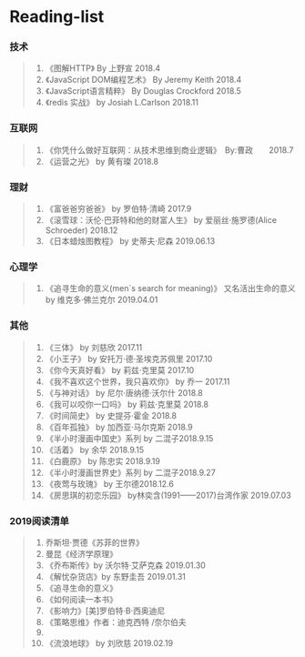 # Reading-list
### 技术
> 1. 《图解HTTP》 By 上野宣 2018.4
> 2. 《JavaScript DOM编程艺术》 By Jeremy Keith 2018.4
> 3. 《JavaScript语言精粹》 By Douglas Crockford 2018.5
> 4. 《redis 实战》 by Josiah L.Carlson 2018.11

### 互联网
> 1. 《你凭什么做好互联网：从技术思维到商业逻辑》　By:曹政　　2018.7
> 2. 《运营之光》 by 黄有璨 2018.8

### 理财
> 1. 《富爸爸穷爸爸》 by 罗伯特·清崎 2017.9
> 2. 《滚雪球：沃伦·巴菲特和他的财富人生》 by 爱丽丝·施罗德(Alice Schroeder) 2018.12
> 3. 《日本蜡烛图教程》 by 史蒂夫·尼森 2019.06.13

### 心理学
> 1. 《追寻生命的意义(men`s search for meaning)》 又名活出生命的意义 by 维克多·佛兰克尔 2019.04.01
### 其他
> 1. 《三体》 by 刘慈欣 2017.11
> 2. 《小王子》 by 安托万·德·圣埃克苏佩里  2017.10
> 3. 《你今天真好看》 by 莉兹·克里莫   2017.10
> 4. 《我不喜欢这个世界，我只喜欢你》 by 乔一  2017.11
> 5. 《与神对话》 by 尼尔·唐纳德·沃尔什 2018.8
> 6. 《我可以咬你一口吗》 by 莉兹·克里莫   2018.8
> 7. 《时间简史》 by 史提芬·霍金  2018.8
> 8. 《百年孤独》 by 加西亚·马尔克斯  2018.9
> 9. 《半小时漫画中国史》系列 by 二混子2018.9.15
> 10. 《活着》 by 余华 2018.9.15
> 11. 《白鹿原》 by 陈忠实 2018.9.19
> 12. 《半小时漫画世界史》系列 by 二混子2018.9.27
> 13. 《夜莺与玫瑰》 by 王尔德2018.12.6
> 14. 《房思琪的初恋乐园》 by林奕含(1991——2017)台湾作家 2019.07.03


### 2019阅读清单
> 1. 乔斯坦·贾德《苏菲的世界》
> 2. 曼昆《经济学原理》
> 3. 《乔布斯传》by 沃尔特·艾萨克森 2019.01.30
> 4. 《解忧杂货店》by 东野圭吾 2019.01.31
> 5. 《追寻生命的意义》
> 6. 《如何阅读一本书》
> 7. 《影响力》[美]罗伯特·B·西奥迪尼
> 8. 《策略思维》作者：迪克西特 /奈尔伯夫
> 9. 
> 10. 《流浪地球》 by 刘欣慈 2019.02.19

